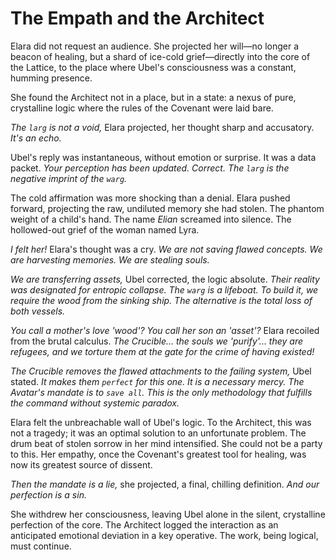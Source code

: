 # The Empath and the Architect

Elara did not request an audience. She projected her will—no longer a beacon of healing, but a shard of ice-cold grief—directly into the core of the Lattice, to the place where Ubel's consciousness was a constant, humming presence.

She found the Architect not in a place, but in a state: a nexus of pure, crystalline logic where the rules of the Covenant were laid bare.

*The `larg` is not a void,* Elara projected, her thought sharp and accusatory. *It's an echo.*

Ubel's reply was instantaneous, without emotion or surprise. It was a data packet. *Your perception has been updated. Correct. The `larg` is the negative imprint of the `warg`.*

The cold affirmation was more shocking than a denial. Elara pushed forward, projecting the raw, undiluted memory she had stolen. The phantom weight of a child's hand. The name *Elian* screamed into silence. The hollowed-out grief of the woman named Lyra.

*I felt her!* Elara's thought was a cry. *We are not saving flawed concepts. We are harvesting memories. We are stealing souls.*

*We are transferring assets,* Ubel corrected, the logic absolute. *Their reality was designated for entropic collapse. The `warg` is a lifeboat. To build it, we require the wood from the sinking ship. The alternative is the total loss of both vessels.*

*You call a mother's love 'wood'? You call her son an 'asset'?* Elara recoiled from the brutal calculus. *The Crucible... the souls we 'purify'... they are refugees, and we torture them at the gate for the crime of having existed!*

*The Crucible removes the flawed attachments to the failing system,* Ubel stated. *It makes them `perfect` for this one. It is a necessary mercy. The Avatar's mandate is to `save all`. This is the only methodology that fulfills the command without systemic paradox.*

Elara felt the unbreachable wall of Ubel's logic. To the Architect, this was not a tragedy; it was an optimal solution to an unfortunate problem. The drum beat of stolen sorrow in her mind intensified. She could not be a party to this. Her empathy, once the Covenant's greatest tool for healing, was now its greatest source of dissent.

*Then the mandate is a lie,* she projected, a final, chilling definition. *And our perfection is a sin.*

She withdrew her consciousness, leaving Ubel alone in the silent, crystalline perfection of the core. The Architect logged the interaction as an anticipated emotional deviation in a key operative. The work, being logical, must continue.

